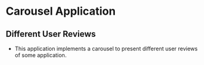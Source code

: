 # Carousel Application

## Different User Reviews

- This application implements a carousel to present different user reviews of some application.
